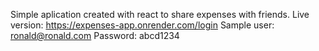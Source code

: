 Simple aplication created with react to share expenses with friends.
Live version: https://expenses-app.onrender.com/login
Sample user: ronald@ronald.com
Password: abcd1234
